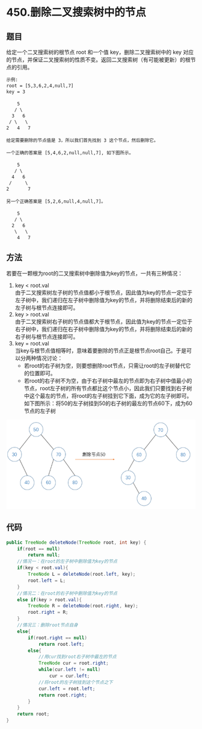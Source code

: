 # 450.删除二叉搜索树中的节点

## 题目
给定一个二叉搜索树的根节点 root 和一个值 key，删除二叉搜索树中的 key 对应的节点，并保证二叉搜索树的性质不变。返回二叉搜索树（有可能被更新）的根节点的引用。


    示例:
    root = [5,3,6,2,4,null,7]
    key = 3

        5
       / \
      3   6
     / \   \
    2   4   7

    给定需要删除的节点值是 3，所以我们首先找到 3 这个节点，然后删除它。

    一个正确的答案是 [5,4,6,2,null,null,7], 如下图所示。

        5
       / \
      4   6
     /     \
    2       7

    另一个正确答案是 [5,2,6,null,4,null,7]。

        5
       / \
      2   6
       \   \
        4   7


## 方法
若要在一颗根为root的二叉搜索树中删除值为key的节点，一共有三种情况：
1. key < root.val    
   由于二叉搜索树左子树的节点值都小于根节点，因此值为key的节点一定位于左子树中，我们递归在左子树中删除值为key的节点，并将删除结束后的新的左子树与根节点连接即可。
2. key > root.val  
    由于二叉搜索树右子树的节点值都大于根节点，因此值为key的节点一定位于右子树中，我们递归在右子树中删除值为key的节点，并将删除结束后的新的右子树与根节点连接即可。
3. key = root.val   
   当key与根节点值相等时，意味着要删除的节点正是根节点root自己。于是可以分两种情况讨论：
   * 若root的右子树为空，则要想删除root节点，只需让root的左子树替代它的位置即可。
   * 若root的右子树不为空，由于右子树中最左的节点即为右子树中值最小的节点，root左子树的所有节点都比这个节点小，因此我们只要找到右子树中这个最左的节点，将root的左子树挂到它下面，成为它的左子树即可。如下图所示：将50的左子树挂到50的右子树的最左的节点60下，成为60节点的左子树
  
![](450.图1.png)


## 代码
```java
public TreeNode deleteNode(TreeNode root, int key) {
    if(root == null)
        return null;
    //情况一：在root的左子树中删除值为key的节点
    if(key < root.val){
        TreeNode L = deleteNode(root.left, key);
        root.left = L;
    }
    //情况二：在root的右子树中删除值为key的节点
    else if(key > root.val){
        TreeNode R = deleteNode(root.right, key);
        root.right = R;
    }
    //情况三：删除root节点自身
    else{
        if(root.right == null)
            return root.left;
        else{
            //用cur找到root右子树中最左的节点
            TreeNode cur = root.right;
            while(cur.left != null)
                cur = cur.left;
            //将root的左子树挂到这个节点之下
            cur.left = root.left;
            return root.right;
        }
    }
    return root;
}
```